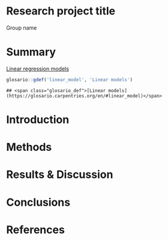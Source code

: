 Research project title
================
Group name

# Summary

<span class="glosario_def">[Linear regression
models](https://glosario.carpentries.org/en/#linear_regression)</span>

``` r
glosario::gdef('linear_model', 'Linear models')
```

    ## <span class="glosario_def">[Linear models](https://glosario.carpentries.org/en/#linear_model)</span>

# Introduction

# Methods

# Results & Discussion

# Conclusions

# References
